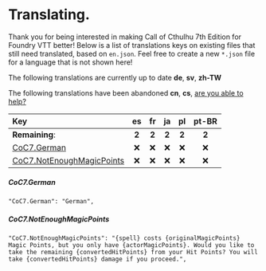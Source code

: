 # Translating.

Thank you for being interested in making Call of Cthulhu 7th Edition for Foundry VTT better! Below is a list of translations keys on existing files that still need translated, based on `en.json`. Feel free to create a new `*.json` file for a language that is not shown here!

The following translations are currently up to date **de**, **sv**, **zh-TW**

The following translations have been abandoned **cn**, **cs**, [are you able to help?](./ABANDONED.md)

| Key                                                    |    es    |    fr    |    ja    |    pl    |  pt-BR   |
| :----------------------------------------------------- | :------: | :------: | :------: | :------: | :------: |
| **Remaining**:                                         |  **2**   |  **2**   |  **2**   |  **2**   |  **2**   |
| [CoC7.German](#coc7german)                             | &#x274C; | &#x274C; | &#x274C; | &#x274C; | &#x274C; |
| [CoC7.NotEnoughMagicPoints](#coc7notenoughmagicpoints) | &#x274C; | &#x274C; | &#x274C; | &#x274C; | &#x274C; |

##### CoC7.German

`"CoC7.German": "German",`

##### CoC7.NotEnoughMagicPoints

`"CoC7.NotEnoughMagicPoints": "{spell} costs {originalMagicPoints} Magic Points, but you only have {actorMagicPoints}. Would you like to take the remaining {convertedHitPoints} from your Hit Points? You will take {convertedHitPoints} damage if you proceed.",`
